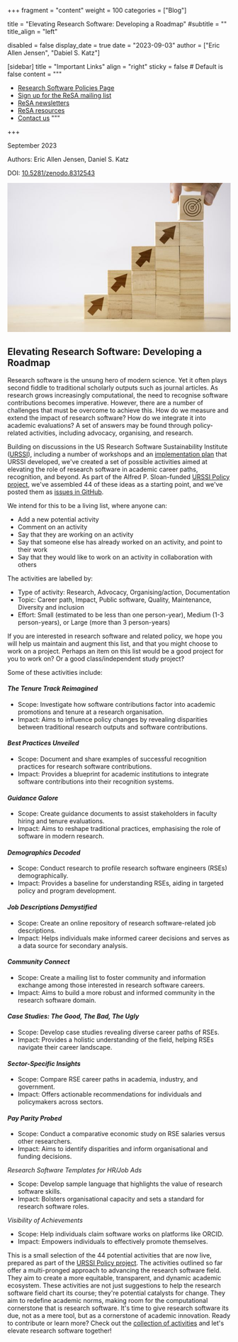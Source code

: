 +++
fragment = "content"
weight = 100
categories = ["Blog"]

title = "Elevating Research Software: Developing a Roadmap"
#subtitle = ""
title_align = "left"

disabled = false
display_date = true
date = "2023-09-03"
author = ["Eric Allen Jensen", "Dabiel S. Katz"]

[sidebar]
  title = "Important Links"
  align = "right"
  sticky = false # Default is false
  content = """
  * [Research Software Policies Page](https://www.researchsoft.org/software-policies/)
  * [Sign up for the ReSA mailing list](https://landing.mailerlite.com/webforms/landing/i5e1h2)
  * [ReSA newsletters](/news)
  * [ReSA resources](/resa-resources)
  * [Contact us](/contact)
  """

+++

September 2023

Authors: Eric Allen Jensen, Daniel S. Katz

DOI: [10.5281/zenodo.8312543](https://zenodo.org/record/8312543)

![My Image](252891110-f7f7219e-9d80-4496-b6ed-8c4a86d20eb9.png)

## **Elevating Research Software: Developing a Roadmap**

Research software is the unsung hero of modern science. Yet it often plays second fiddle to traditional scholarly outputs such as journal articles. As research grows increasingly computational, the need to recognise software contributions becomes imperative. However, there are a number of challenges that must be overcome to achieve this. How do we measure and extend the impact of research software? How do we integrate it into academic evaluations? A set of answers may be found through policy-related activities, including advocacy, organising, and research.

Building on discussions in the US Research Software Sustainability Institute ([URSSI)](https://urssi.us/), including a number of workshops and an [implementation plan](https://plan.urssi.us/) that URSSI developed, we've created a set of possible activities aimed at elevating the role of research software in academic career paths, recognition, and beyond. As part of the Alfred P. Sloan-funded [URSSI Policy project](https://urssi.us/projects/policy/about/), we've assembled 44 of these ideas as a starting point, and we've posted them as [issues in GitHub](https://github.com/si2-urssi/policy/issues?q=is%3Aissue+is%3Aopen+label%3AActivity).

We intend for this to be a living list, where anyone can:

- Add a new potential activity
- Comment on an activity
- Say that they are working on an activity
- Say that someone else has already worked on an activity, and point to their work
- Say that they would like to work on an activity in collaboration with others

The activities are labelled by:

- Type of activity: Research, Advocacy, Organising/action, Documentation
- Topic: Career path, Impact, Public software, Quality, Maintenance, Diversity and inclusion
- Effort: Small (estimated to be less than one person-year), Medium (1-3 person-years), or Large (more than 3 person-years)

If you are interested in research software and related policy, we hope you will help us maintain and augment this list, and that you might choose to work on a project. Perhaps an item on this list would be a good project for you to work on? Or a good class/independent study project?

Some of these activities include:

#### _The Tenure Track Reimagined_

- Scope: Investigate how software contributions factor into academic promotions and tenure at a research organisation.
- Impact: Aims to influence policy changes by revealing disparities between traditional research outputs and software contributions.

#### _Best Practices Unveiled_

- Scope: Document and share examples of successful recognition practices for research software contributions.
- Impact: Provides a blueprint for academic institutions to integrate software contributions into their recognition systems.

#### _Guidance Galore_

- Scope: Create guidance documents to assist stakeholders in faculty hiring and tenure evaluations.
- Impact: Aims to reshape traditional practices, emphasising the role of software in modern research.

#### _Demographics Decoded_

- Scope: Conduct research to profile research software engineers (RSEs) demographically.
- Impact: Provides a baseline for understanding RSEs, aiding in targeted policy and program development.

#### _Job Descriptions Demystified_

- Scope: Create an online repository of research software-related job descriptions.
- Impact: Helps individuals make informed career decisions and serves as a data source for secondary analysis.

#### _Community Connect_

- Scope: Create a mailing list to foster community and information exchange among those interested in research software careers.
- Impact: Aims to build a more robust and informed community in the research software domain.

#### _Case Studies: The Good, The Bad, The Ugly_

- Scope: Develop case studies revealing diverse career paths of RSEs.
- Impact: Provides a holistic understanding of the field, helping RSEs navigate their career landscape.

#### _Sector-Specific Insights_

- Scope: Compare RSE career paths in academia, industry, and government.
- Impact: Offers actionable recommendations for individuals and policymakers across sectors.

#### _Pay Parity Probed_

- Scope: Conduct a comparative economic study on RSE salaries versus other researchers.
- Impact: Aims to identify disparities and inform organisational and funding decisions.

_Research Software Templates for HR/Job Ads_

- Scope: Develop sample language that highlights the value of research software skills.
- Impact: Bolsters organisational capacity and sets a standard for research software roles.

_Visibility of Achievements_

- Scope: Help individuals claim software works on platforms like ORCID.
- Impact: Empowers individuals to effectively promote themselves.

This is a small selection of the 44 potential activities that are now live, prepared as part of the [URSSI Policy project](https://urssi.us/projects/policy/about/). The activities outlined so far offer a multi-pronged approach to advancing the research software field. They aim to create a more equitable, transparent, and dynamic academic ecosystem. These activities are not just suggestions to help the research software field chart its course; they're potential catalysts for change. They aim to redefine academic norms, making room for the computational cornerstone that is research software. It's time to give research software its due, not as a mere tool, but as a cornerstone of academic innovation. Ready to contribute or learn more? Check out the [collection of activities](https://github.com/si2-urssi/policy/issues?q=is%3Aissue+is%3Aopen+label%3AActivity) and let's elevate research software together!

